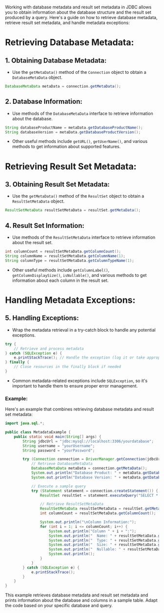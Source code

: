 Working with database metadata and result set metadata in JDBC allows you to obtain information about the database structure and the result set produced by a query. Here's a guide on how to retrieve database metadata, retrieve result set metadata, and handle metadata exceptions:

# Retrieving Database Metadata:

## 1. **Obtaining Database Metadata:**
   - Use the `getMetaData()` method of the `Connection` object to obtain a `DatabaseMetaData` object.

   ```java
   DatabaseMetaData metaData = connection.getMetaData();
   ```

## 2. **Database Information:**
   - Use methods of the `DatabaseMetaData` interface to retrieve information about the database.

   ```java
   String databaseProductName = metaData.getDatabaseProductName();
   String databaseVersion = metaData.getDatabaseProductVersion();
   ```

   - Other useful methods include `getURL()`, `getUserName()`, and various methods to get information about supported features.

# Retrieving Result Set Metadata:

## 3. **Obtaining Result Set Metadata:**
   - Use the `getMetaData()` method of the `ResultSet` object to obtain a `ResultSetMetaData` object.

   ```java
   ResultSetMetaData resultSetMetaData = resultSet.getMetaData();
   ```

## 4. **Result Set Information:**
   - Use methods of the `ResultSetMetaData` interface to retrieve information about the result set.

   ```java
   int columnCount = resultSetMetaData.getColumnCount();
   String columnName = resultSetMetaData.getColumnName(1);
   String columnType = resultSetMetaData.getColumnTypeName(1);
   ```

   - Other useful methods include `getColumnLabel()`, `getColumnDisplaySize()`, `isNullable()`, and various methods to get information about each column in the result set.

# Handling Metadata Exceptions:

## 5. **Handling Exceptions:**
   - Wrap the metadata retrieval in a try-catch block to handle any potential exceptions.

   ```java
   try {
       // Retrieve and process metadata
   } catch (SQLException e) {
       e.printStackTrace(); // Handle the exception (log it or take appropriate action)
   } finally {
       // Close resources in the finally block if needed
   }
   ```

   - Common metadata-related exceptions include `SQLException`, so it's important to handle them to ensure proper error management.

### Example:

Here's an example that combines retrieving database metadata and result set metadata:

```java
import java.sql.*;

public class MetadataExample {
    public static void main(String[] args) {
        String jdbcUrl = "jdbc:mysql://localhost:3306/yourdatabase";
        String username = "yourUsername";
        String password = "yourPassword";

        try (Connection connection = DriverManager.getConnection(jdbcUrl, username, password)) {
            // Retrieve DatabaseMetaData
            DatabaseMetaData metaData = connection.getMetaData();
            System.out.println("Database Product: " + metaData.getDatabaseProductName());
            System.out.println("Database Version: " + metaData.getDatabaseProductVersion());

            // Execute a sample query
            try (Statement statement = connection.createStatement()) {
                ResultSet resultSet = statement.executeQuery("SELECT * FROM your_table");

                // Retrieve ResultSetMetaData
                ResultSetMetaData resultSetMetaData = resultSet.getMetaData();
                int columnCount = resultSetMetaData.getColumnCount();

                System.out.println("\nColumn Information:");
                for (int i = 1; i <= columnCount; i++) {
                    System.out.println("Column " + i + ":");
                    System.out.println("  Name: " + resultSetMetaData.getColumnName(i));
                    System.out.println("  Type: " + resultSetMetaData.getColumnTypeName(i));
                    System.out.println("  Size: " + resultSetMetaData.getColumnDisplaySize(i));
                    System.out.println("  Nullable: " + resultSetMetaData.isNullable(i));
                    System.out.println();
                }
            }
        } catch (SQLException e) {
            e.printStackTrace();
        }
    }
}
```

This example retrieves database metadata and result set metadata and prints information about the database and columns in a sample table. Adapt the code based on your specific database and query.